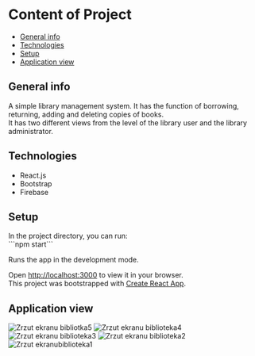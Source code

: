# Content of Project

* [General info](#general-info)
* [Technologies](#technologies)
* [Setup](#setup)
* [Application view](#application-view)


## General info
<p>
A simple library management system. It has the function of borrowing, returning, adding and deleting copies of books.<br/>
It has two different views from the level of the library user and the library administrator.
</p>

## Technologies 
<ul>
<li>React.js</li> 
<li>Bootstrap </li>
<li>Firebase </li>
</ul>

## Setup 
<p>
In the project directory, you can run:<br/>
 ```npm start```<br/>
 
Runs the app in the development mode.<br/>

Open [http://localhost:3000](http://localhost:3000) to view it in your browser.<br/>
This project was bootstrapped with [Create React App](https://github.com/facebook/create-react-app).
</p>


## Application view
![Zrzut ekranu bibliotka5](https://github.com/ulszust/biblioteka/assets/109608357/30358546-60bc-4cd3-af68-7d0a8b743aeb)
![Zrzut ekranu biblioteka4](https://github.com/ulszust/biblioteka/assets/109608357/3d77c00d-4fb2-46e0-ae4e-764313d9a464)
![Zrzut ekranu biblioteka3](https://github.com/ulszust/biblioteka/assets/109608357/fb2ba8b9-672a-4b7d-8408-4ac456289fa9)
![Zrzut ekranu biblioteka2](https://github.com/ulszust/biblioteka/assets/109608357/8aa0660b-f392-4467-a5e6-125d9fa9740a)
![Zrzut ekranubiblioteka1](https://github.com/ulszust/biblioteka/assets/109608357/0622b4e2-6a07-4123-8e1c-8cab285abeb0)

